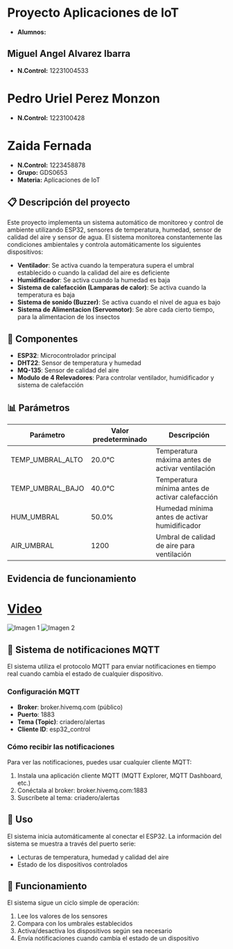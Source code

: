 # Proyecto Aplicaciones de IoT
- **Alumnos:** 
## Miguel Angel Alvarez Ibarra
- **N.Control:**  12231004533
# Pedro Uriel Perez Monzon
- **N.Control:**  1223100428
# Zaida Fernada 
- **N.Control:**  1223458878
- **Grupo:** GDS0653
- **Materia:**  Aplicaciones de IoT
 
## 📋 Descripción del proyecto
Este proyecto implementa un sistema automático de monitoreo y control de ambiente utilizando ESP32, sensores de temperatura, humedad, sensor de calidad del aire y sensor de agua.
El sistema monitorea constantemente las condiciones ambientales y controla automáticamente los siguientes dispositivos:
- **Ventilador**: Se activa cuando la temperatura supera el umbral establecido o cuando la calidad del aire es deficiente
- **Humidificador**: Se activa cuando la humedad es baja
- **Sistema de calefacción (Lamparas de calor)**: Se activa cuando la temperatura es baja
- **Sistema de sonido (Buzzer)**: Se activa cuando el nivel de agua es bajo
- **Sistema de Alimentacion (Servomotor)**: Se abre cada cierto tiempo, para la alimentacion de los insectos  

## 🔧 Componentes
- **ESP32**: Microcontrolador principal
- **DHT22**: Sensor de temperatura y humedad
- **MQ-135**: Sensor de calidad del aire
- **Modulo de 4 Relevadores**: Para controlar ventilador, humidificador y sistema de calefacción

## 📊 Parámetros
| Parámetro | Valor predeterminado | Descripción |
|-----------|----------------------|-------------|
| TEMP_UMBRAL_ALTO | 20.0°C | Temperatura máxima antes de activar ventilación |
| TEMP_UMBRAL_BAJO | 40.0°C | Temperatura mínima antes de activar calefacción |
| HUM_UMBRAL | 50.0% | Humedad mínima antes de activar humidificador |
| AIR_UMBRAL | 1200 | Umbral de calidad de aire para ventilación |

## Evidencia de funcionamiento
# [Video](https://drive.google.com/drive/folders/1AQbpGpi7e0rlrNGNPIrpgBGgKlkwMyw0?usp=sharing)

![Imagen 1](https://github.com/user-attachments/assets/435de6a5-ac59-4ff5-bcae-536a2d2264bf)
![Imagen 2](https://github.com/user-attachments/assets/f3acc4ae-f941-4ffe-bffb-8c2f0a156e00)

## 📡 Sistema de notificaciones MQTT
El sistema utiliza el protocolo MQTT para enviar notificaciones en tiempo real cuando cambia el estado de cualquier dispositivo. 

### Configuración MQTT
- **Broker**: broker.hivemq.com (público)
- **Puerto**: 1883
- **Tema (Topic)**: criadero/alertas
- **Cliente ID**: esp32_control

### Cómo recibir las notificaciones
Para ver las notificaciones, puedes usar cualquier cliente MQTT:
1. Instala una aplicación cliente MQTT (MQTT Explorer, MQTT Dashboard, etc.)
2. Conéctala al broker: broker.hivemq.com:1883
3. Suscríbete al tema: criadero/alertas

## 🚀 Uso
El sistema inicia automáticamente al conectar el ESP32. La información del sistema se muestra a través del puerto serie:
- Lecturas de temperatura, humedad y calidad del aire
- Estado de los dispositivos controlados

## 🔄 Funcionamiento
El sistema sigue un ciclo simple de operación:
1. Lee los valores de los sensores
2. Compara con los umbrales establecidos
3. Activa/desactiva los dispositivos según sea necesario
4. Envía notificaciones cuando cambia el estado de un dispositivo
